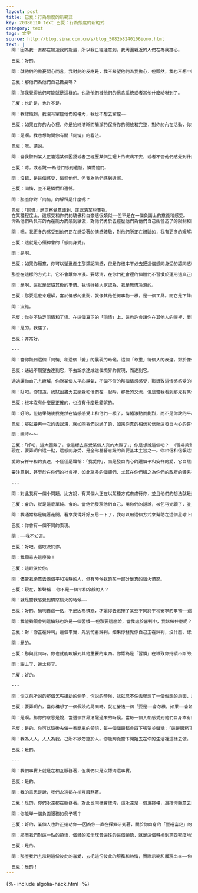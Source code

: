 ```yaml
---
layout: post
title: 巴夏：行為態度的新範式
key: 20180110_text_巴夏：行為態度的新範式
category: text
tags: 文字
source: http://blog.sina.com.cn/s/blog_5082b8240106iono.html
text: |
  問：因為我一直都在加速我的能量，所以我已經注意到，我周圍親近的人們在為我擔心。

  巴夏：好的。

  問：就他們的擔憂關心而言，我對此的反應是，我不希望他們為我擔心，但顯然，我也不想中斷我的⋯⋯

  巴夏：那他們為他們自己擔憂嗎？

  問：那我覺得他們可能就是這樣的。也許他們被他們的信念系統或者其他什麼給嚇到了。

  巴夏：也許是，也許不是。

  問：我認識到，我沒有掌控他們的權力，我也不想去掌控⋯⋯

  巴夏：如果在你的內心裡，你是始終清晰而簡潔的保持你的開放和完整，對你的內在活動，你始終保持著率真和誠實，那麼你就會依靠你完全的自我，以你作為存在的完整自我，去回應，去響應你周圍的人們。

  問：是啊。我也想詢問你有關「同情」的看法。

  巴夏：嗯。請說。

  問：當我聽到某人正遭遇某個困擾或者正經歷某個生理上的疾病不安，或者不管他們感覺到什麼樣的不安和困苦吧，我對他們的感覺，就落入某個⋯⋯現在，我理解了你所說的意思，也即，你不必對他們說，你為他們感到難過和歉疚，或者說⋯⋯

  巴夏：嗯，或者說⋯⋯為他們感到遺憾，憐憫他們。

  問：沒錯，是這個感受，憐憫他們。但我為他們感到遺憾。

  巴夏：同情，並不是憐憫和遺憾。

  問：那麼你對「同情」的解釋是什麼呢？

  巴夏：「同情」是正察覺意識到，正認清某些事物。
  在某種程度上，這感受和你們的驕傲和自豪感很類似——但不是在一個負面上的意義和感受。
  你為他們所具有的內在能力而感到驕傲，對他們勇於去經歷他們為他們自己所營造了的限制和障礙，你感到驕傲和自豪。並且你清楚的知道，他們以他們自身的能力——為他們自己營造了這些困擾和疾病不安的挑戰，並且如果他們願意，他們能夠選擇其他了不起的方式。但既然他們進入了他們所選定的體驗經歷裡，他們作為和你一樣的——「同等的存在」，已經用他們選定了的方式，去表達和展現他們的內在能力，而作為一個有同等同樣經歷體驗的你，你對他們的這個感受（覺察和透徹瞭解），就是「同情」。

  問：嗯。我更多的感受到他們正在感受著的情感體驗，對他們所正在體驗的，我有更多的理解和體會。

  巴夏：這就是心領神會的「感同身受」。

  問：是啊。

  巴夏：如果你願意，你可以塑造產生那類認同感，但是你根本不必去把這個感同身受的認同感轉譯成憐憫和慰問。

  那麼在這樣的方式上，它不會讓你冷漠。要認清，在你們社會裡的個體們不習慣於運用這真正的「同情」，而是「憐憫」，因為這真正的同情，在一定意義上，是屬於對「存在」的一個「知曉」狀態，故而來說，從普通大眾正常的情感表現範圍來說，真正的同情，它從表面上看，就成了冷漠，無情，無動於衷的孤傲。

  問：是啊，這就是緊隨其後的事情。我恰好被大家認為，我是無情冷漠的。

  巴夏：那要這麼來理解，富於情感的激動，就像其他任何事物一樣，是一個工具。而它是下降的，坍縮下來的，用你們的話說，落在了「知曉」的下面。如果你處於一個「知曉」狀態，你只知道你所需要知道的，而不必非要去下沉，通過經歷情感情緒的整個領域去理解它。

  問：沒錯。

  巴夏：你並不缺乏同情和了悟。在這個真正的「同情」上，這也許會讓你在其他人的眼裡，表面看上去，你是冷淡疏遠和躲避，或者是個冷漠無情的傢伙，那麼單純的再次去認清，如果你確信的知曉，在你內在中你是功能完整和誠實率真的，並且你是心甘情願，發自內心的用這個真正的同情來向他們傳達展現這個真正的同情，那麼你就已經完成了你對於他們的回應，並且你不會為他們——對你這樣的做法——他們所選擇的反應承擔責任，你能夠超越這一點。允許他們去分享這理念，並去理解和承認——如果這是某個了不起的事物，那麼他們也有和你同樣的能力，去為他們自己取得聯繫——但他們並不是非得選擇你這樣的方式。

  問：是的，我懂了。

  巴夏：非常好。

  ---

  問：當你談到這個「同情」和這個「愛」的展現的時候，這個「尊重」每個人的表達，對於像你一樣的其他人，我能感受到它，但我就是沒法對每一個人都有這樣的感受。那我如何才能如願以償的達到這樣一個「彼此獨立又一體，完全平等，又彼此完全尊重」的意識狀態呢？

  巴夏：通過不期望去達到它，不去訴求達成這個境界的實現，而達到它。

  通過讓你自己去瞭解，你對某個人平心靜氣，不偏不倚的那個情感感受，那導致這情感感受的唯一原因，就是這個「感同身受」的概念，因為你鑑別出——就他們所做的事情，在正當合理性上而言， 一點都不少於你認為他們應該做的。（一切都是正當合理的）

  問：好吧，你知道，我試圖盡力去感受和他們在一起時，那愛的交流，但是當我看到那兒有某個錯誤的不恰當的事情，並且那兒有某個正確的，恰當的事情要去做的時候，似乎他們選擇了⋯⋯

  巴夏：根本沒有什麼是正確的，也沒有什麼是錯誤的。

  問：好的，但結果隨後我竟然在情感感受上和他們一樣了，情緒激動而劇烈，而不是你說的平心靜氣，不偏不倚。

  巴夏：那就要再一次的去認清，就如同我們說過了的，如果你真的相信和信賴這發自內心的喜悅熱愛的力量，那麼對於你的交流，這喜悅和熱愛的力量，就是你會在你的交流中所使用的那個力量，而不會讓你最終落入和他們一樣的情緒感受裡，不會讓你發覺來自於他們所在的這個世界的那些情緒能量在增強。

  問：嗯哼～～

  巴夏：「好吧，這太困難了。像這樣去喜愛某個人真的太難了。」你是想說這個吧？ （現場笑聲）
  現在，要弄明白這一點，這感同身受，是全部基督意識的首要基本主旨之一。你相信和信賴這發自內心的喜愛和熱情嗎？或者你不信任你這發自內心的熱愛和喜悅興奮？你相信這喜愛和熱情會營造出一個多樣性的差異嗎？或者從根本上說，這喜愛和熱情，當以某一負面樣式來塑造表達的時候，你是否相信這負面形式的表達，它的力量更強大於其他的表達方式？

  愛的安祥平和的表達，不僅僅是聲稱：「我愛你」，而是發自內心的這個平和安祥的愛，它自然而然的流露，信賴的表達，是你信賴他們所正選擇著的就是他們喜愛的主要路徑方式，而你也是基於全部所有路徑方式中，你選擇了你最喜愛的路徑方式。從這個角度上去弄明白，你可以允許你自己去表達你們彼此的恐懼和憂慮，而你們被以這個恐懼憂慮的方式連接在一起。如果你是心甘情願，發自內心的不對這喜愛和熱情感到恐懼，那麼你就能夠允許你自己去表達你們彼此的喜悅快樂和相互欣賞，因為你已是完整的你，全體的你了。

  要注意到，甚至於在你們的社會裡，如此眾多的個體們，尤其在你們稱之為你們的政府的體系裡，對於去展現表達喜愛和熱情是非常恐懼和害怕的——人們完全是僵硬的，固執而死板的，個體們害怕去活潑生動的表達這喜愛和熱情。因為你們已經營造了這樣的觀念——這愛的熱情和喜悅是來自於你們自身內在「之外」的某種活力。因為你們害怕去表達你們之間的連接，害怕去表達你們和每一個體連接成一體。因此當你從你自身把某個人分離在一體連接之外的時候，當你把你自己從你自身所是的一切萬有之中分離出去的時候，你現在已經不知道——你和其他的所有每一個體都連接在一起，每個其他人都變成了某個未知數，成了某種不確定因素，於是這就導致了負面的評判，歸咎於他人，懷疑，猜忌，不信任他人，對其他人的厭惡，憎惡和仇恨。因為你害怕你自己，害怕你在他們內心中會留下什麼樣的看法，留下什麼樣的印象——因為你內在深處是知道你們是被連接在一起的。

  ---

  問：對此我有一個小問題。比方說，有某個人正在以某種方式來虐待你，並且他們的想法就是這樣的，你會對這個人表現什麼？⋯⋯你還用對他們的喜愛和熱情，來回報他們嗎？

  巴夏：會的，就是這麼單純。會的。當他們發現他們自己，用你們的話說，被乞丐光顧了，並且用你們的話說，被乞丐搶劫了，在某種程度上，通過某一個人，在這些互動中的參與，有些時候這個回報甚至是已達成了的。他們追捕這傢伙，並且逮住這傢伙，以這個方式表達出，這傢伙是被邀請來光顧他們的錢的，但會請求他們歸還他們拿到的袖珍筆記本，因為這不會服務於他們。同樣簡單公認的是，對於那「乞丐」來說，他一定是陷入某個處境，他們感受到無助，並且根本找不出他們有其他任何方式來表達他們自己。而那個被搶劫的人，很能理解他，並且心甘情願的給了他，比他一開始能夠搶到的還要多。因此那個搶劫的人，開始哭泣起來，把滿懷的情感都釋放出來了，這份深厚的諒解讓這個人懂得了，這有個人並不害怕他的淫威，並且會展現給其他個體們，他們也不必去害怕他們的。

  問：我通常都是繞著走開，看來我得好好反思一下了，我可以用這個方式來幫助在這個星球上的其他人，但⋯⋯

  巴夏：你會有一個不同的表現。

  問：⋯⋯我不知道。

  巴夏：好吧。這取決於你。

  問：我願意去這麼做！

  巴夏：這取決於你。

  問：儘管我樂意去做個平和冷靜的人，但有時候我的某一部分是真的惱火憤怒。

  巴夏：現在，誰聲稱——你不是一個平和冷靜的人？

  問：就是當我感覺到憤怒惱火的時候⋯⋯

  巴夏：好的。搞明白這一點，不是因為憤怒，才讓你去選擇了某些不同於平和安寧的事物——這是個評判。

  問：我能夠領會到這憤怒也許是一個習慣⋯⋯但那要這麼說，當我處於審判中，我該做什麼呢？

  巴夏：對「你正在評判」這個事實，先別忙著評判。如果你發覺你自己正在評判，沒什麼，認清它：「這沒啥，我剛剛只是選擇去營造了一個評判而已。這沒什麼。那又如何？有什麼不得了的？不是什麼大問題。好了，現在我已經認清了這一點，那麼我就已經沒再評判了。」

  問：是的。

  巴夏：那與此同時，你也就能瞭解到其他重要的東西。你認為是「習慣」在導致你持續不斷的去做某些事情，這想法也可以被看成是一個信念。換句話說：習慣，什麼是習慣？它只是個概念。你正在給這個「習慣」的名詞概念賦予力量，是你給它賦予了說服力來說服你自己，把它營造成看上去，好像具有這麼一個「習慣」的力量，導致了某些事情難以改變。而這習慣，根本就不是一個宇宙法則。是你把你的力量給了「習慣」這個名詞概念，它才會有力量。去重新修訂你的名詞概念，你的認知，你對你自我的定義和解釋。你跟上我了嗎？

  問：跟上了，這太棒了。

  巴夏：好的。

  ---

  問：你之前所說的那個乞丐搶劫的例子，你說的時候，我就忍不住去聯想了一個假想的局面，用的是「如果⋯⋯會怎麼樣」的模式，聯想到了如果這個搶劫的乞丐被逮捕了，會如何。

  巴夏：要弄明白，當你構想了一個假設的局面時，就在營造一個「要是⋯⋯會怎樣，如果⋯⋯會如何」的遊戲，而這個戲論就是你們全部的負面聯想，消極情緒和困惑的來源。當你們用「是什麼」來取代「會怎樣」並開始去以「是什麼」來生活，你就再也不必去玩「如果⋯⋯會怎樣，會如何」的遊戲了。而且，沒一個人非得要去逮住任何人。沒人會去掌控別人。因為你就是你自己的政府。當你接受並承認你自己和他們在能力上，功能上，作用上都是完全相等的，和別的每一個人都是完全平等的，你就會在這個「要掌控別人，要逮住別人」的朝向上，變的完全不同了，你們所有人都會清醒過來，並且深刻的領悟到，解決社會問題根本不是不斷的增加限制，而是承認和容許，每一個個體去認識和感受到他們自身的自我准許自我實現，去清楚的認識到，每一個個體都完全具足自我控制能力，具足去自我實現的同樣能力，根本無須去通過控制別人來實現自己。於是乎再也沒人非要去被掌控，也再也沒人非要去做掌控別人的事情。因為掌控者和被掌控者，他們同時都是受害者也同時都是加害者。你跟上我了嗎？

  問：是啊。那你的意思是說，當這個世界清醒過來的時候，當每一個人都感受到他們自身本有的自我控制，自我授權，自我實現的時候，這世界上就再沒有任何戰爭和掠奪導致的貧乏和饑荒了？就這樣就能解決這所有問題了？

  巴夏：是的。你可以隨後去做一番簡單的領悟，每一個個體都會四下張望並聲稱：「這是服務了我的一個工具。我現在寧願去認清在每一個意識層面，屬於我的豐裕和富足。所以，現在我們願意一起工作，在我力所能及的時間和地方去服務人人，而人人就同時在為我服務，從而讓每一個人去實現他們自身的豐裕和富足。清楚的知曉著，我們服務其他人的同時，我們會因此而自動的，在恰好需要幫助的地方，恰好需要幫助的時點上，被其他人服務，這讓我們去體驗到同樣的豐裕和富足。我為人人，人人為我，人人平等，一體而又獨立。這都需要每個人認清他自己是完全的完整的，和他人是一體的，共同創造的。你投射什麼就返回什麼，所以人們就會認清「己所不欲勿施於人」的道理。

  問：我為人人，人人為我。己所不欲勿施於人。你能夠從當下開始去在你的生活裡這樣去做。

  巴夏：是的。

  ---

  問：我們事實上就是在相互服務著，但我們只是沒認清這事實。

  巴夏：是的。

  問：我的意思是說，我們永遠都在相互服務著。

  巴夏：是的，你們永遠都在服務著。對此也同樣會認清，這永遠是一個選擇權，選擇你願意去以怎樣的方式來服務，選擇成為怎樣的服務。你們可以選擇負面的消極的服務，或者正面的積極的服務。正面的積極的服務會讓你們所有人去認清你們是服務的那個存在本質，與之相反的是，負面的消極的彼此服務不會讓你們明白這一點的。

  問：你能舉一個負面服務的例子嗎？

  巴夏：好的，某個人也許正搶劫你——因為你一直在探索研究著，關於你自身的「豐裕富足」的這個概念。而這純粹就是你引誘吸引了某個人來幫你提供負面的角度服務，這某個人就來打劫你了，他還不認為他自身的力量已經強大到足以拒絕你要強迫他來打劫你的邀請。（觀眾大笑）所以他們不想非要去強化你自願去扮演那個受害者的願望。通過扮演加害者的角色來搶劫你，這樣他們就不必成為你的受害者，因為你在逼迫性的邀請他們來搶劫你。所以你根本沒必要去作為加害者，因為是你強迫性的引誘他們來扮演對你實施傷害的加害者，你不必強迫他們來打劫你，以此來強化你作為受害者身份的那個面罩。

  問：那麼我們對這一點的領悟，個體的和全球普遍性的這個領悟，就是這個轉換到第四密度地球的時點上，那真正的關鍵所在了吧？

  巴夏：是的。

  問：那麼我們去示範這份彼此的喜愛，去把這份彼此的服務和熱情，實際示範和展現出來——你知道我意思，那就正超越著那些陳舊的習以為常的反應——就正在允許著這個轉換，接受著這個轉換，並讓這轉換來的更加平穩順暢，是不是這樣？

  巴夏：是的！
---
```


{%- include algolia-hack.html -%}

